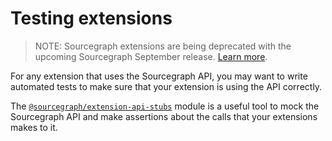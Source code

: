 # Testing extensions

> NOTE: Sourcegraph extensions are being deprecated with the upcoming Sourcegraph September release. [Learn more](../deprecation.md).

For any extension that uses the Sourcegraph API, you may want to write automated
tests to make sure that your extension is using the API correctly.

The
[`@sourcegraph/extension-api-stubs`](https://github.com/sourcegraph/extension-api-stubs)
module is a useful tool to mock the Sourcegraph API and make assertions about
the calls that your extensions makes to it.
